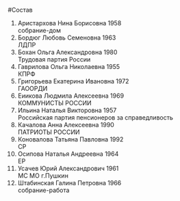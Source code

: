 #Состав
1. Аристархова Нина Борисовна 1958   
    собрание-дом
2. Бордюг Любовь Семеновна 1963   
    ЛДПР
3. Бохан Ольга Александровна 1980   
    Трудовая партия России
4. Гаврилова Ольга Николаевна 1955   
    КПРФ
5. Григорьева Екатерина Ивановна 1972   
    ГАООРДИ
6. Еиикова Людмила Алексеевна 1969   
    КОММУНИСТЫ РОССИИ
7. Ильина Наталья Викторовна 1957   
    Российская партия пенсионеров за справедливость
8. Качалова Анна Алексеевна 1990   
    ПАТРИОТЫ РОССИИ
9. Коновалова Татьяна Павловна 1992   
    СР
10. Осипова Наталья Андреевна 1964   
    ЕР
11. Усачев Юрий Александрович 1961   
    МС МО г.Пушкин
12. Штабинская Галина Петровна 1966   
    собрание-работа
